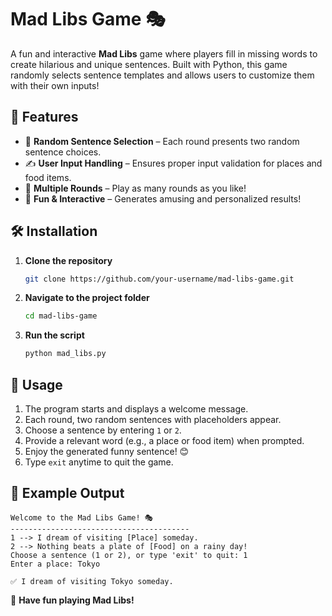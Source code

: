 # Mad Libs Game 🎭

A fun and interactive **Mad Libs** game where players fill in missing words to create hilarious and unique sentences. Built with Python, this game randomly selects sentence templates and allows users to customize them with their own inputs!

## 🎯 Features
- 🎲 **Random Sentence Selection** – Each round presents two random sentence choices.
- ✍️ **User Input Handling** – Ensures proper input validation for places and food items.
- 🔄 **Multiple Rounds** – Play as many rounds as you like!
- 🎉 **Fun & Interactive** – Generates amusing and personalized results!

## 🛠 Installation

1. **Clone the repository**
   ```bash
   git clone https://github.com/your-username/mad-libs-game.git
   ```
2. **Navigate to the project folder**
   ```bash
   cd mad-libs-game
   ```
3. **Run the script**
   ```bash
   python mad_libs.py
   ```

## 🚀 Usage
1. The program starts and displays a welcome message.
2. Each round, two random sentences with placeholders appear.
3. Choose a sentence by entering `1` or `2`.
4. Provide a relevant word (e.g., a place or food item) when prompted.
5. Enjoy the generated funny sentence! 😊
6. Type `exit` anytime to quit the game.

## 📝 Example Output
```
Welcome to the Mad Libs Game! 🎭
----------------------------------------
1 --> I dream of visiting [Place] someday.
2 --> Nothing beats a plate of [Food] on a rainy day!
Choose a sentence (1 or 2), or type 'exit' to quit: 1
Enter a place: Tokyo

✅ I dream of visiting Tokyo someday.
```

🎉 **Have fun playing Mad Libs!**

